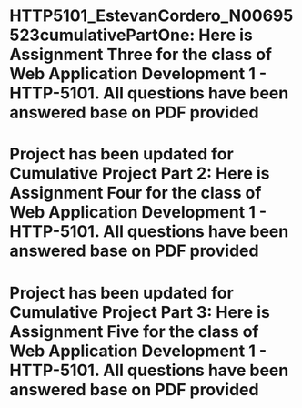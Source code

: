 # HTTP5101_EstevanCordero_N00695523cumulativePartOne: Here is Assignment Three for the class of Web Application Development 1 - HTTP-5101. All questions have been answered base on PDF provided




# Project has been updated for Cumulative Project Part 2: Here is Assignment Four for the class of Web Application Development 1 - HTTP-5101. All questions have been answered base on PDF provided





# Project has been updated for Cumulative Project Part 3: Here is Assignment Five for the class of Web Application Development 1 - HTTP-5101. All questions have been answered base on PDF provided
